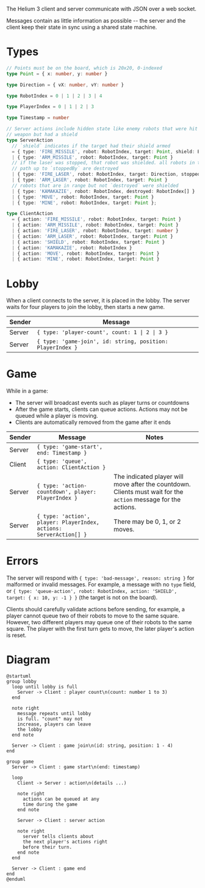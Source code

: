 The Helium 3 client and server communicate with JSON over a web socket.

Messages contain as little information as possible -- the server and the client keep their state in sync using a shared state machine.

# Types

```ts
// Points must be on the board, which is 20x20, 0-indexed
type Point = { x: number, y: number }

type Direction = { vX: number, vY: number }

type RobotIndex = 0 | 1 | 2 | 3 | 4

type PlayerIndex = 0 | 1 | 2 | 3

type Timestamp = number

// Server actions include hidden state like enemy robots that were hit by a
// weapon but had a shield
type ServerAction
  // `shield` indicates if the target had their shield armed
  = { type: 'FIRE_MISSILE', robot: RobotIndex, target: Point, shield: Bool }
  | { type: 'ARM_MISSILE', robot: RobotIndex, target: Point }
  // if the laser was stopped, that robot was shielded. all robots in the laser
  // path up to `stoppedBy` are destroyed
  | { type: 'FIRE_LASER', robot: RobotIndex, target: Direction, stoppedBy: RobotIndex? }
  | { type: 'ARM_LASER', robot: RobotIndex, target: Point }
  // robots that are in range but not `destroyed` were shielded
  | { type: 'KAMAKAZIE', robot: RobotIndex, destroyed: RobotIndex[] }
  | { type: 'MOVE', robot: RobotIndex, target: Point }
  | { type: 'MINE', robot: RobotIndex, target: Point };

type ClientAction
  = { action: 'FIRE_MISSILE', robot: RobotIndex, target: Point }
  | { action: 'ARM_MISSILE', robot: RobotIndex, target: Point }
  | { action: 'FIRE_LASER', robot: RobotIndex, target: number }
  | { action: 'ARM_LASER', robot: RobotIndex, target: Point }
  | { action: 'SHIELD', robot: RobotIndex, target: Point }
  | { action: 'KAMAKAZIE', robot: RobotIndex }
  | { action: 'MOVE', robot: RobotIndex, target: Point }
  | { action: 'MINE', robot: RobotIndex, target: Point }
```

# Lobby

When a client connects to the server, it is placed in the lobby. The server waits for four players to join the lobby, then starts a new game.

| Sender | Message |
| ------ | ------- |
| Server | `{ type: 'player-count', count: 1 \| 2 \| 3 }` |
| Server | `{ type: 'game-join', id: string, position: PlayerIndex }` |

# Game

While in a game:

* The server will broadcast events such as player turns or countdowns
* After the game starts, clients can queue actions. Actions may not be queued while a player is moving.
* Clients are automatically removed from the game after it ends

| Sender | Message | Notes |
| ------ | ------- | ----- |
| Server | `{ type: 'game-start', end: Timestamp }` |  |
| Client | `{ type: 'queue', action: ClientAction }` | |
| Server | `{ type: 'action-countdown', player: PlayerIndex }` | The indicated player will move after the countdown. Clients must wait for the `action` message for the actions. |
| Server | `{ type: 'action', player: PlayerIndex, actions: ServerAction[] }` | There may be 0, 1, or 2 moves. |

# Errors

The server will respond with `{ type: 'bad-message', reason: string }` for malformed or invalid messages. For example, a message with no `type` field, or `{ type: 'queue-action', robot: RobotIndex, action: 'SHIELD', target: { x: 10, y: -1 } }` (the target is not on the board).

Clients should carefully validate actions before sending, for example, a player cannot queue two of their robots to move to the same square. However, two different players may queue one of their robots to the same square. The player with the first turn gets to move, the later player's action is reset.

# Diagram

```plantuml
@startuml
group lobby
  loop until lobby is full
    Server -> Client : player count\n(count: number 1 to 3)
  end

  note right
    message repeats until lobby
    is full. "count" may not 
    increase, players can leave 
    the lobby
  end note

  Server -> Client : game join\n(id: string, position: 1 - 4)
end

group game
  Server -> Client : game start\n(end: timestamp)
  
  loop
    Client -> Server : action\n(details ...)

    note right
      actions can be queued at any
      time during the game
    end note

    Server -> Client : server action

    note right
      server tells clients about
      the next player's actions right
      before their turn.
    end note
  end

  Server -> Client : game end
end
@enduml
```